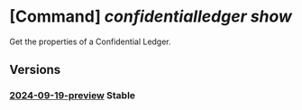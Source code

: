 # [Command] _confidentialledger show_

Get the properties of a Confidential Ledger.

## Versions

### [2024-09-19-preview](/Resources/mgmt-plane/L3N1YnNjcmlwdGlvbnMve30vcmVzb3VyY2Vncm91cHMve30vcHJvdmlkZXJzL21pY3Jvc29mdC5jb25maWRlbnRpYWxsZWRnZXIvbGVkZ2Vycy97fQ==/2024-09-19-preview.xml) **Stable**

<!-- mgmt-plane /subscriptions/{}/resourcegroups/{}/providers/microsoft.confidentialledger/ledgers/{} 2024-09-19-preview -->
